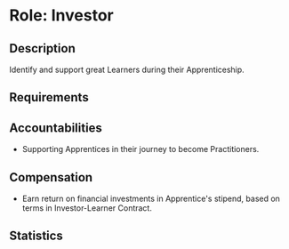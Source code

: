 # Role: Investor

## Description

Identify and support great Learners during their Apprenticeship.

## Requirements

## Accountabilities

- Supporting Apprentices in their journey to become Practitioners.

## Compensation

- Earn return on financial investments in Apprentice's stipend, based on terms in Investor-Learner Contract.

## Statistics
